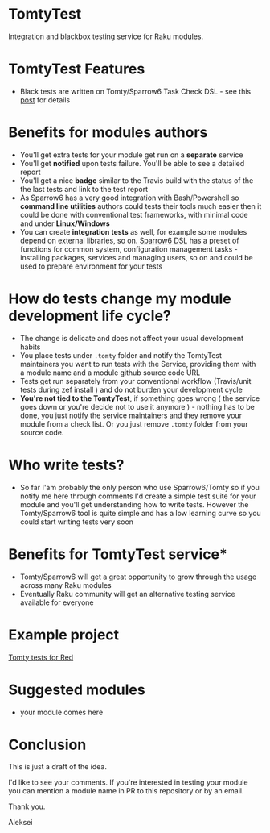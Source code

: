 # TomtyTest

Integration and blackbox testing service for Raku modules.

# TomtyTest Features

* Black tests are written on Tomty/Sparrow6 Task Check DSL - see this [post](https://dev.to/melezhik/simple-blackbox-testing-with-raku-and-sparrow6-g32) for details

# Benefits for modules authors

* You'll get extra tests for your module get run on a **separate** service
* You'll get **notified** upon tests failure. You'll be able to see a detailed report
* You'll get a nice **badge** similar to the Travis build with the status of the the last tests and link to the test report
* As Sparrow6 has a very good integration with Bash/Powershell so **command line utilities** authors could tests their tools much easier then it could be done with conventional test frameworks, with minimal code and under **Linux/Windows**
* You can create **integration tests** as well, for example some modules depend on external libraries, so on. [Sparrow6 DSL](https://github.com/melezhik/Sparrow6/blob/master/documentation/dsl.md) has a preset of functions for common system, configuration management tasks - installing packages, services and managing users, so on and could be used to prepare environment for your tests

# How do tests change my module development life cycle?

* The change is delicate and does not affect your usual development habits
* You place tests under `.tomty` folder and notify the TomtyTest maintainers you want to run tests with the Service, providing them with a module name and a module github source code URL   
* Tests get run separately from your conventional workflow (Travis/unit tests during zef install ) and do not burden your development cycle
* **You're not tied to the TomtyTest**, if something goes wrong ( the service goes down or you're decide not to use it anymore ) - nothing has to be done, you just notify the service maintainers and they  remove your module from a check list. Or you just remove `.tomty` folder from your source code.

# Who write tests?

* So far I'am probably the only person who use Sparrow6/Tomty so if you notify me here through comments I'd create a simple test suite for your module and you'll get understanding how to write tests. However the Tomty/Sparrow6 tool is quite simple and has a low learning curve so you could start writing tests very soon

# Benefits for TomtyTest service*

* Tomty/Sparrow6 will get a great opportunity to grow through the usage across many Raku modules
* Eventually Raku community will get an alternative testing service available for everyone 

# Example project

[Tomty tests for Red](https://github.com/melezhik/Red-TT)

# Suggested modules

* your module comes here 

# Conclusion

This is just a draft of the idea.

I'd like to see your comments. If you're interested in testing your module you can mention a module name in PR to this repository or by an email.

Thank you.

Aleksei
